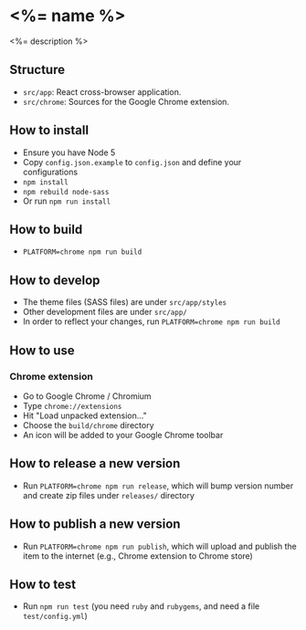 # <%= name %>

<%= description %>

## Structure

- `src/app`: React cross-browser application.
- `src/chrome`: Sources for the Google Chrome extension.

## How to install

* Ensure you have Node 5
* Copy `config.json.example` to `config.json` and define your configurations
* `npm install`
* `npm rebuild node-sass`
* Or run `npm run install`

## How to build

* `PLATFORM=chrome npm run build`

## How to develop

* The theme files (SASS files) are under `src/app/styles`
* Other development files are under `src/app/`
* In order to reflect your changes, run `PLATFORM=chrome npm run build`

## How to use

### Chrome extension

* Go to Google Chrome / Chromium
* Type `chrome://extensions`
* Hit "Load unpacked extension..."
* Choose the `build/chrome` directory
* An icon will be added to your Google Chrome toolbar

## How to release a new version

* Run `PLATFORM=chrome npm run release`, which will bump version number and create zip files under `releases/` directory

## How to publish a new version

* Run `PLATFORM=chrome npm run publish`, which will upload and publish the item to the internet (e.g., Chrome extension to Chrome store)

## How to test

* Run `npm run test` (you need `ruby` and `rubygems`, and need a file `test/config.yml`)
